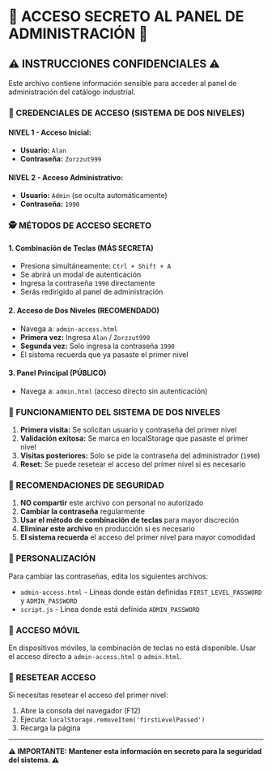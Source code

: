 # 🚨 ACCESO SECRETO AL PANEL DE ADMINISTRACIÓN 🚨

## ⚠️ INSTRUCCIONES CONFIDENCIALES ⚠️

Este archivo contiene información sensible para acceder al panel de administración del catálogo industrial.

### 🔑 CREDENCIALES DE ACCESO (SISTEMA DE DOS NIVELES)

#### **NIVEL 1 - Acceso Inicial:**
- **Usuario:** `Alan`
- **Contraseña:** `Zorzzut999`

#### **NIVEL 2 - Acceso Administrativo:**
- **Usuario:** `Admin` (se oculta automáticamente)
- **Contraseña:** `1990`

### 🕵️ MÉTODOS DE ACCESO SECRETO

#### 1. **Combinación de Teclas (MÁS SECRETA)**
- Presiona simultáneamente: `Ctrl + Shift + A`
- Se abrirá un modal de autenticación
- Ingresa la contraseña `1990` directamente
- Serás redirigido al panel de administración

#### 2. **Acceso de Dos Niveles (RECOMENDADO)**
- Navega a: `admin-access.html`
- **Primera vez:** Ingresa `Alan` / `Zorzzut999`
- **Segunda vez:** Solo ingresa la contraseña `1990`
- El sistema recuerda que ya pasaste el primer nivel

#### 3. **Panel Principal (PÚBLICO)**
- Navega a: `admin.html` (acceso directo sin autenticación)

### 🔄 FUNCIONAMIENTO DEL SISTEMA DE DOS NIVELES

1. **Primera visita:** Se solicitan usuario y contraseña del primer nivel
2. **Validación exitosa:** Se marca en localStorage que pasaste el primer nivel
3. **Visitas posteriores:** Solo se pide la contraseña del administrador (`1990`)
4. **Reset:** Se puede resetear el acceso del primer nivel si es necesario

### 🎯 RECOMENDACIONES DE SEGURIDAD

1. **NO compartir** este archivo con personal no autorizado
2. **Cambiar la contraseña** regularmente
3. **Usar el método de combinación de teclas** para mayor discreción
4. **Eliminar este archivo** en producción si es necesario
5. **El sistema recuerda** el acceso del primer nivel para mayor comodidad

### 🔧 PERSONALIZACIÓN

Para cambiar las contraseñas, edita los siguientes archivos:
- `admin-access.html` - Líneas donde están definidas `FIRST_LEVEL_PASSWORD` y `ADMIN_PASSWORD`
- `script.js` - Línea donde está definida `ADMIN_PASSWORD`

### 📱 ACCESO MÓVIL

En dispositivos móviles, la combinación de teclas no está disponible.
Usar el acceso directo a `admin-access.html` o `admin.html`.

### 🔄 RESETEAR ACCESO

Si necesitas resetear el acceso del primer nivel:
1. Abre la consola del navegador (F12)
2. Ejecuta: `localStorage.removeItem('firstLevelPassed')`
3. Recarga la página

---

**⚠️ IMPORTANTE: Mantener esta información en secreto para la seguridad del sistema. ⚠️** 